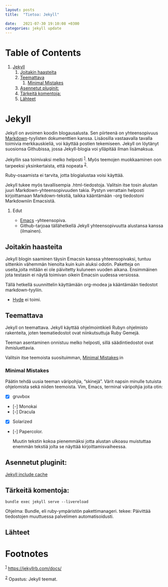 ```yaml
---
layout: posts
title:  "Tietoa: Jekyll"

date:   2021-07-30 19:10:08 +0300
categories: jekyll update
---
```

# Table of Contents

1.  [Jekyll](#orgb9001e8)
    1.  [Joitakin haasteita](#orgd382b2c)
    2.  [Teemattava](#org3d34bb6)
        1.  [Minimal Mistakes](#org6b76c04)
    3.  [Asennetut pluginit:](#org597be43)
    4.  [Tärkeitä komentoja:](#orgb4c7168)
    5.  [Lähteet](#org6ffc3b5)



<a id="orgb9001e8"></a>

# Jekyll

Jekyll on avoimen koodin blogausalusta. Sen piirteenä on yhteensopivuus [Markdown](/portal/2021-7-30-markdown)-tyylisten dokumenttien kanssa.
Lisäosilla vastaavalla tavalla toimivia merkkauskieliä, voi käyttää postien tekemiseen.
Jekyll on löytänyt suosionsa Githubissa, jossa Jekyll-blogia voi ylläpitää ilman lisämaksua.

Jekyllin saa toimivaksi melko helposti <sup><a id="fnr.1" class="footref" href="#fn.1" role="doc-backlink">1</a></sup>. Myös teemojen muokkaaminen oon tarpeeksi yksinkertaista, että nopeata <sup><a id="fnr.2" class="footref" href="#fn.2" role="doc-backlink">2</a></sup>.

Ruby-osaamista ei tarvita, jotta blogialustaa voisi käyttää.

Jekyll tukee myös tavallisempia .html-tiedostoja. Valitsin itse tosin alustan juuri Markdown-yhteensopivuuden takia. Pystyn verrattain helposti kirjoittamaan Markdown-tekstiä, taikka kääntämään -org tiedostoni Markdowniin Emacsistä.

1.  Edut

    -   [Emacs](/portal/2021-7-30-emacs) -yhteensopiva.
    -   Github-tarjoaa tällähetkellä Jekyll yhteensopivuutta alustansa kanssa (ilmainen).


<a id="orgd382b2c"></a>

## Joitakin haasteita

Jekyll blogin saaminen täysin Emacsin kanssa yhteensopivaksi, tuntuu sittenkin vähemmän hienolta kuin kuin aluksi odotin. Paketteja on useita,joita mitään ei ole päivitetty kuluneen vuoden aikana. Ensimmäinen jota testasin ei näytä toimivan oikein Emacsin uudessa versiossa.

Tällä hetkellä suunnittelin käyttämään org-modea ja kääntämään tiedostot markdown-tyyliin.

-   [Hyde](https://github.com/nibrahim/Hyde) ei toimi.


<a id="org3d34bb6"></a>

## Teemattava

Jekyll on teemattava. Jekyll käyttää ohjelmointikieli Rubyn ohjelmisto rakenteita, joten teematiedostot ovat niinkutsuttuja Ruby Gemejä.

Teeman asentaminen onnistuu melko helposti, sillä säädintiedostot ovat ihmisluettavia.

Valitsin itse teemoista suosituimman, [Minimal Mistakes](https://github.com/mmistakes/minimal-mistakes):in


<a id="org6b76c04"></a>

### Minimal Mistakes

Päätin tehdä uusia teeman väripohjia, &ldquo;skinejä&rdquo;. Värit napsin minulle tutuista ohjelomista sekä niiden teemoista.
 Vim, Emacs, terminal väripohjia joita otin:

-   [X] gruvbox
-   [-] Monokai
-   [-] Dracula
-   [X] Solarized
-   [-] Papercolor.
    
    Muutin tekstin kokoa pienemmäksi jotta alustan ulkoasu muistuttaa enemmän tekstiä jolta se näyttää kirjoittamisvaiheessa.


<a id="org597be43"></a>

## Asennetut pluginit:

[Jekyll include cache](https://github.com/benbalter/jekyll-include-cache)


<a id="orgb4c7168"></a>

## Tärkeitä komentoja:

    bundle exec jekyll serve --livereload

Ohjelma: Bundle, eli ruby-ympäristön pakettimanageri.
tekee: Päivittää tiedostojen muuttuessa palvelimen automatisoidusti.


<a id="org6ffc3b5"></a>

## Lähteet


# Footnotes

<sup><a id="fn.1" href="#fnr.1">1</a></sup> <https://jekyllrb.com/docs/>

<sup><a id="fn.2" href="#fnr.2">2</a></sup> Opastus: Jekyll teemat.
